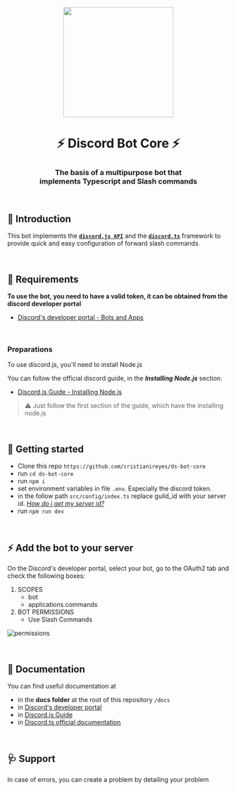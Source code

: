 <p align="center">
  <img src="https://user-images.githubusercontent.com/34529231/120911765-4fa05600-c660-11eb-9926-44686aaa15fb.png" width="250px">
  <h1 align="center">
    <p>⚡️ Discord Bot Core ⚡️</p>
  </h1>
  <h3 align="center">
    The basis of a multipurpose bot that<br/>
    implements Typescript and Slash commands
  </h3>
  <br/>
</p>


## 👀 Introduction
This bot implements the **[`discord.js API`](https://discordjs.guide/)** and the **[`discord.ts`](https://owencalvin.github.io/discord.ts/)** framework to provide quick and easy configuration of forward slash commands

<br/>

## 📌 Requirements
**To use the bot, you need to have a valid token, it can be obtained from the discord developer portal**
 - [Discord's developer portal - Bots and Apps](https://discord.com/developers/docs/intro#bots-and-apps)

<br/>

### Preparations
To use discord.js, you'll need to install Node.js

You can follow the official discord guide, in the ***Installing Node.js*** section.
 - [Discord.js Guide - Installing Node.js](https://discordjs.guide/preparations/#installing-node-js)

> ⚠️ Just follow the first section of the guide, which have the installing node.js

<br/>

## 🚀 Getting started

- Clone this repo `https://github.com/cristianireyes/ds-bot-core`
- run `cd ds-bot-core`
- run `npm i`
- set environment variables in file `.env`. Especially the discord token.
- in the follow path `src/config/index.ts` replace guild_id with your server id. *[How do i get my server id?](https://support.discord.com/hc/es/articles/206346498--D%C3%B3nde-puedo-encontrar-mi-ID-de-usuario-servidor-mensaje-)*
- run `npm run dev`

<br/>

## ⚡️ Add the bot to your server
On the Discord's developer portal, select your bot, go to the OAuth2 tab and check the following boxes:
  1. SCOPES
      - bot
      - applications.commands
  2. BOT PERMISSIONS
      - Use Slash Commands

![permissions](https://user-images.githubusercontent.com/34529231/120912886-60a19500-c669-11eb-9494-92b88d38e0c9.png)

<br/>

## 📑 Documentation
You can find useful documentation at
- in the **docs folder** at the root of this repository `/docs`
- in [Discord's developer portal](https://discord.com/developers/docs/intro)
- in [Discord.js Guide](https://discordjs.guide/)
- in [Discord.ts official documentation](https://owencalvin.github.io/discord.ts/)

<br/>

## 🩺 Support
In case of errors, you can create a problem by detailing your problem
